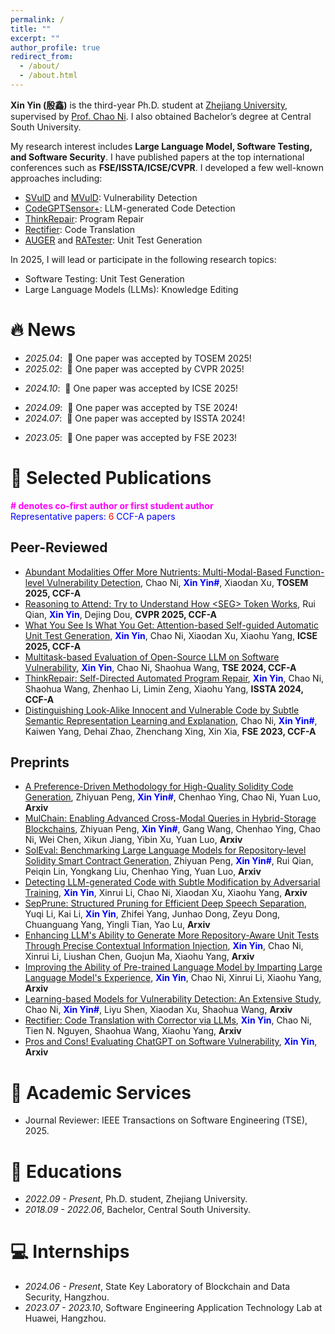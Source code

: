 ```yaml
---
permalink: /
title: ""
excerpt: ""
author_profile: true
redirect_from: 
  - /about/
  - /about.html
---
```


<span class='anchor' id='about-me'></span>

**Xin Yin (殷鑫)** is the third-year Ph.D. student at [Zhejiang University](https://www.zju.edu.cn/english/), supervised by [Prof. Chao Ni](https://jacknichao.github.io/). I also obtained Bachelor’s degree at Central South University. 

My research interest includes **Large Language Model, Software Testing, and Software Security**. I have published papers at the top international conferences such as **FSE/ISSTA/ICSE/CVPR**. I developed a few well-known approaches including:
- [SVulD](https://github.com/vinci-grape/SVulD) and [MVulD](https://github.com/vinci-grape/MVulD): Vulnerability Detection
- [CodeGPTSensor+](https://github.com/vinci-grape/CodeGPTSensor-plus): LLM-generated Code Detection
- [ThinkRepair](https://github.com/vinci-grape/ThinkRepair): Program Repair
- [Rectifier](https://github.com/vinci-grape/Rectifier): Code Translation
- [AUGER](https://github.com/vinci-grape/AUGER) and [RATester](): Unit Test Generation

In 2025, I will lead or participate in the following research topics:
- Software Testing: Unit Test Generation
- Large Language Models (LLMs): Knowledge Editing

# 🔥 News
- *2025.04*: &nbsp;🎉 One paper was accepted by TOSEM 2025!
- *2025.02*: &nbsp;🎉 One paper was accepted by CVPR 2025!
<!-- - *2024.09*: &nbsp;🎉 One paper was accepted by APSEC 2024! -->
- *2024.10*: &nbsp;🎉 One paper was accepted by ICSE 2025!
<!-- - *2024.09*: &nbsp;🎉 One paper was accepted by TPAMI 2024! -->
- *2024.09*: &nbsp;🎉 One paper was accepted by TSE 2024!
- *2024.07*: &nbsp;🎉 One paper was accepted by ISSTA 2024!
<!-- - *2023.09*: &nbsp;🎉 One paper was accepted by EMNLP 2023! -->
- *2023.05*: &nbsp;🎉 One paper was accepted by FSE 2023! 
<!-- - *2023.03*: &nbsp;🎉 One paper was accepted by ICPC 2023! -->
<!-- - *2022.11*: &nbsp;🎉 One paper was accepted by ISPA 2022! -->

# 📝 Selected Publications
<!-- **\# denotes co-first author or first student author** -->
<span style="color:#ff00fc">**\# denotes co-first author or first student author**</span>  
<span style="color:blue">Representative papers:</span> <span style="color:red">6</span> <span style="color:blue">CCF-A papers</span>

<!-- <div class='paper-box'><div class='paper-box-image'><div><div class="badge">CVPR 2016</div><img src='images/500x300.png' alt="sym" width="100%"></div></div>
<div class='paper-box-text' markdown="1">

[Deep Residual Learning for Image Recognition](https://openaccess.thecvf.com/content_cvpr_2016/papers/He_Deep_Residual_Learning_CVPR_2016_paper.pdf)

**Kaiming He**, Xiangyu Zhang, Shaoqing Ren, Jian Sun

[**Project**](https://scholar.google.com/citations?view_op=view_citation&hl=zh-CN&user=DhtAFkwAAAAJ&citation_for_view=DhtAFkwAAAAJ:ALROH1vI_8AC) <strong><span class='show_paper_citations' data='DhtAFkwAAAAJ:ALROH1vI_8AC'></span></strong>
- Lorem ipsum dolor sit amet, consectetur adipiscing elit. Vivamus ornare aliquet ipsum, ac tempus justo dapibus sit amet. 
</div>
</div> -->

## Peer-Reviewed
- [Abundant Modalities Offer More Nutrients: Multi-Modal-Based Function-level Vulnerability Detection](https://dl.acm.org/doi/pdf/10.1145/3731557), Chao Ni, <span style="color: blue;">**Xin Yin\#**</span>, Xiaodan Xu, **TOSEM 2025, CCF-A**
- [Reasoning to Attend: Try to Understand How \<SEG\> Token Works](https://arxiv.org/pdf/2412.17741), Rui Qian, <span style="color: blue;">**Xin Yin**</span>, Dejing Dou, **CVPR 2025, CCF-A**
- [What You See Is What You Get: Attention-based Self-guided Automatic Unit Test Generation](https://arxiv.org/pdf/2412.00828), <span style="color: blue;">**Xin Yin**</span>, Chao Ni, Xiaodan Xu, Xiaohu Yang, **ICSE 2025, CCF-A**
- [Multitask-based Evaluation of Open-Source LLM on Software Vulnerability](https://arxiv.org/pdf/2404.02056), <span style="color: blue;">**Xin Yin**</span>, Chao Ni, Shaohua Wang, **TSE 2024, CCF-A**
- [ThinkRepair: Self-Directed Automated Program Repair](https://arxiv.org/pdf/2407.20898), <span style="color: blue;">**Xin Yin**</span>, Chao Ni, Shaohua Wang, Zhenhao Li, Limin Zeng, Xiaohu Yang, **ISSTA 2024, CCF-A**
- [Distinguishing Look-Alike Innocent and Vulnerable Code by Subtle Semantic Representation Learning and Explanation](https://arxiv.org/pdf/2308.11237), Chao Ni, <span style="color: blue;">**Xin Yin\#**</span>, Kaiwen Yang, Dehai Zhao, Zhenchang Xing, Xin Xia, **FSE 2023, CCF-A**
<!-- - `FSE'23` **Distinguishing Look-Alike Innocent and Vulnerable Code by Subtle Semantic Representation Learning and Explanation**.  
  Chao Ni, <span style="color: blue;">**Xin Yin\#**</span>, Kaiwen Yang, Dehai Zhao, Zhenchang Xing, Xin Xia.<br>
  In *Proceedings of the 31st ACM Joint European Software Engineering Conference and Symposium on the Foundations of Software Engineering (FSE)*, December 2023. (<span style="color:red">CCF-A</span>)    
  [[Paper](https://arxiv.org/pdf/2308.11237)]
  [[Slides]()]
  [[Code]()]
  [[Video]()]
  [[DOI]()] -->
<!-- - [Automatic Commit Range Identification of Untagged Version](https://ieeexplore.ieee.org/abstract/document/10967335), Yan Zhu, Lingfeng Bao, Chengjie Chen, Lexiao Zhang, <span style="color: blue;">**Xin Yin**</span>, Chao Ni, **APSEC 2024, CCF-C** -->
<!-- - [FVA: Assessing Function-Level Vulnerability by Integrating Flow-Sensitive Structure and Code Statement Semantic](https://ieeexplore.ieee.org/abstract/document/10174072), Chao Ni, Liyu Shen, Wei Wang, Xiang Chen, <span style="color: blue;">**Xin Yin**</span>, Lexiao Zhang, **ICPC 2023, CCF-B** -->
<!-- - [Spatio-temporal aware knowledge graph embedding for recommender systems](https://ieeexplore.ieee.org/abstract/document/10070740), Liu Yang, <span style="color: blue;">**Xin Yin\#**</span>, Jun Long, Tingxuan Chen, Jie Zhao, Wenti Huang, **ISPA 2022, CCF-C** -->

## Preprints
<!-- - [RepoTransAgent: Multi-Agent LLM Framework for Repository-Aware Code Translation](), Ziqi Guan, <span style="color: blue;">**Xin Yin\#**</span>, Zhiyuan Peng, Chao Ni, **Arxiv** -->
<!-- - [Learning to Align Human Code Preferences](), <span style="color: blue;">**Xin Yin**</span>, Chao Ni, Liushan Chen, Xiaohu Yang, **Arxiv** -->
- [A Preference-Driven Methodology for High-Quality Solidity Code Generation](https://arxiv.org/pdf/2506.03006), Zhiyuan Peng, <span style="color: blue;">**Xin Yin\#**</span>, Chenhao Ying, Chao Ni, Yuan Luo, **Arxiv**
- [MulChain: Enabling Advanced Cross-Modal Queries in Hybrid-Storage Blockchains](https://arxiv.org/pdf/2502.18258), Zhiyuan Peng, <span style="color: blue;">**Xin Yin\#**</span>, Gang Wang, Chenhao Ying, Chao Ni, Wei Chen, Xikun Jiang, Yibin Xu, Yuan Luo, **Arxiv**
- [SolEval: Benchmarking Large Language Models for Repository-level Solidity Smart Contract Generation](https://arxiv.org/pdf/2502.18793), Zhiyuan Peng, <span style="color: blue;">**Xin Yin\#**</span>, Rui Qian, Peiqin Lin, Yongkang Liu, Chenhao Ying, Yuan Luo, **Arxiv**
- [Detecting LLM-generated Code with Subtle Modification by Adversarial Training](), <span style="color: blue;">**Xin Yin**</span>, Xinrui Li, Chao Ni, Xiaodan Xu, Xiaohu Yang, **Arxiv**
- [SepPrune: Structured Pruning for Efficient Deep Speech Separation](https://arxiv.org/pdf/2505.12079), Yuqi Li, Kai Li, <span style="color: blue;">**Xin Yin**</span>, Zhifei Yang, Junhao Dong, Zeyu Dong, Chuanguang Yang, Yingli Tian, Yao Lu, **Arxiv**
- [Enhancing LLM's Ability to Generate More Repository-Aware Unit Tests Through Precise Contextual Information Injection](https://arxiv.org/pdf/2501.07425), <span style="color: blue;">**Xin Yin**</span>, Chao Ni, Xinrui Li, Liushan Chen, Guojun Ma, Xiaohu Yang, **Arxiv**
- [Improving the Ability of Pre-trained Language Model by Imparting Large Language Model's Experience](https://arxiv.org/pdf/2408.08553), <span style="color: blue;">**Xin Yin**</span>, Chao Ni, Xinrui Li, Xiaohu Yang, **Arxiv**
- [Learning-based Models for Vulnerability Detection: An Extensive Study](https://vinci-grape.github.io/papers/Learning_based_Models_for_Vulnerability_Detection__An_Extensive_Study.pdf), Chao Ni, <span style="color: blue;">**Xin Yin\#**</span>, Liyu Shen, Xiaodan Xu, Shaohua Wang, **Arxiv**
- [Rectifier: Code Translation with Corrector via LLMs](https://arxiv.org/pdf/2407.07472), <span style="color: blue;">**Xin Yin**</span>, Chao Ni, Tien N. Nguyen, Shaohua Wang, Xiaohu Yang, **Arxiv**
- [Pros and Cons! Evaluating ChatGPT on Software Vulnerability](https://arxiv.org/pdf/2404.03994), <span style="color: blue;">**Xin Yin**</span>, **Arxiv**

<!-- # 🎖 Honors and Awards
- *2021.10* Lorem ipsum dolor sit amet, consectetur adipiscing elit. Vivamus ornare aliquet ipsum, ac tempus justo dapibus sit amet. 
- *2021.09* Lorem ipsum dolor sit amet, consectetur adipiscing elit. Vivamus ornare aliquet ipsum, ac tempus justo dapibus sit amet.  -->

# 💬 Academic Services
- Journal Reviewer: IEEE Transactions on Software Engineering (TSE), 2025.

# 📖 Educations
- *2022.09 - Present*, Ph.D. student, Zhejiang University.
- *2018.09 - 2022.06*, Bachelor, Central South University.

<!-- # 💬 Invited Talks
- *2021.06*, Lorem ipsum dolor sit amet, consectetur adipiscing elit. Vivamus ornare aliquet ipsum, ac tempus justo dapibus sit amet. 
- *2021.03*, Lorem ipsum dolor sit amet, consectetur adipiscing elit. Vivamus ornare aliquet ipsum, ac tempus justo dapibus sit amet.  \| [\[video\]](https://github.com/) -->

# 💻 Internships
- *2024.06 - Present*, State Key Laboratory of Blockchain and Data Security, Hangzhou.
- *2023.07 - 2023.10*, Software Engineering Application Technology Lab at Huawei, Hangzhou.
